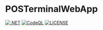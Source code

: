# POSTerminalWebApp

[![.NET](https://github.com/shashinma/POSTerminalWebApp/actions/workflows/dotnet.yml/badge.svg)](https://github.com/shashinma/POSTerminalWebApp/actions/workflows/dotnet.yml)
[![CodeQL](https://github.com/shashinma/POSTerminalWebApp/actions/workflows/codeql.yml/badge.svg)](https://github.com/shashinma/POSTerminalWebApp/actions/workflows/codeql.yml)
[![LICENSE](https://img.shields.io/github/license/shashinma/POSTerminalWebApp.svg)](LICENSE)
<!-- [![ESLint](https://github.com/shashinma/POSTerminalWebApp/actions/workflows/eslint.yml/badge.svg)](https://github.com/shashinma/POSTerminalWebApp/actions/workflows/eslint.yml) </br>

[![Docker](https://github.com/shashinma/POSTerminalWebApp/actions/workflows/docker-publish.yml/badge.svg)](https://github.com/shashinma/POSTerminalWebApp/actions/workflows/docker-publish.yml)
[![Docker Image CI](https://github.com/shashinma/POSTerminalWebApp/actions/workflows/docker-image.yml/badge.svg)](https://github.com/shashinma/POSTerminalWebApp/actions/workflows/docker-image.yml)
[![Microsoft Defender For Devops](https://github.com/shashinma/POSTerminalWebApp/actions/workflows/defender-for-devops.yml/badge.svg)](https://github.com/shashinma/POSTerminalWebApp/actions/workflows/defender-for-devops.yml) -->
